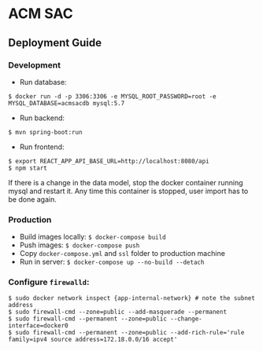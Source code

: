 # ACM SAC

## Deployment Guide

### Development

- Run database: 

```
$ docker run -d -p 3306:3306 -e MYSQL_ROOT_PASSWORD=root -e MYSQL_DATABASE=acmsacdb mysql:5.7
```

- Run backend: 

```
$ mvn spring-boot:run
```

- Run frontend:

```
$ export REACT_APP_API_BASE_URL=http://localhost:8080/api
$ npm start
```

If there is a change in the data model, stop the docker container running mysql and restart it. Any time this container is stopped, user import has to be done again.

### Production

- Build images locally: `$ docker-compose build`
- Push images: `$ docker-compose push`
- Copy `docker-compose.yml` and `ssl` folder to production machine
- Run in server: `$ docker-compose up --no-build --detach`

### Configure `firewalld`:

```
$ sudo docker network inspect {app-internal-network} # note the subnet address
$ sudo firewall-cmd --zone=public --add-masquerade --permanent
$ sudo firewall-cmd --permanent --zone=public --change-interface=docker0
$ sudo firewall-cmd --permanent --zone=public --add-rich-rule='rule family=ipv4 source address=172.18.0.0/16 accept'
```
